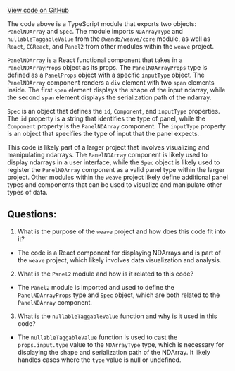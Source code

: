 [View code on GitHub](https://github.com/wandb/weave/weave-js/src/components/Panel2/PanelNDArray.tsx)

The code above is a TypeScript module that exports two objects: `PanelNDArray` and `Spec`. The module imports `NDArrayType` and `nullableTaggableValue` from the `@wandb/weave/core` module, as well as `React`, `CGReact`, and `Panel2` from other modules within the `weave` project.

`PanelNDArray` is a React functional component that takes in a `PanelNDArrayProps` object as its props. The `PanelNDArrayProps` type is defined as a `PanelProps` object with a specific `inputType` object. The `PanelNDArray` component renders a `div` element with two `span` elements inside. The first `span` element displays the shape of the input ndarray, while the second `span` element displays the serialization path of the ndarray.

`Spec` is an object that defines the `id`, `Component`, and `inputType` properties. The `id` property is a string that identifies the type of panel, while the `Component` property is the `PanelNDArray` component. The `inputType` property is an object that specifies the type of input that the panel expects.

This code is likely part of a larger project that involves visualizing and manipulating ndarrays. The `PanelNDArray` component is likely used to display ndarrays in a user interface, while the `Spec` object is likely used to register the `PanelNDArray` component as a valid panel type within the larger project. Other modules within the `weave` project likely define additional panel types and components that can be used to visualize and manipulate other types of data.
## Questions: 
 1. What is the purpose of the `weave` project and how does this code fit into it?
- The code is a React component for displaying NDArrays and is part of the `weave` project, which likely involves data visualization and analysis.

2. What is the `Panel2` module and how is it related to this code?
- The `Panel2` module is imported and used to define the `PanelNDArrayProps` type and `Spec` object, which are both related to the `PanelNDArray` component.

3. What is the `nullableTaggableValue` function and why is it used in this code?
- The `nullableTaggableValue` function is used to cast the `props.input.type` value to the `NDArrayType` type, which is necessary for displaying the shape and serialization path of the NDArray. It likely handles cases where the `type` value is null or undefined.